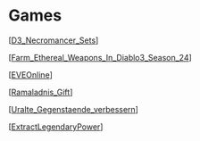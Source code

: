 # Games

[[D3_Necromancer_Sets]]


[[Farm_Ethereal_Weapons_In_Diablo3_Season_24]]

[[EVEOnline]]


[[Ramaladnis_Gift]]

[[Uralte_Gegenstaende_verbessern]]

[[ExtractLegendaryPower]]


[//begin]: # "Autogenerated link references for markdown compatibility"
[D3_Necromancer_Sets]: D3_Necromancer_Sets "D3 Necromancer Set"
[Farm_Ethereal_Weapons_In_Diablo3_Season_24]: Farm_Ethereal_Weapons_In_Diablo3_Season_24 "Farm Ethereal Weapons In Diablo 3 Season 24"
[EVEOnline]: ../EVE/EVEOnline "EVE Online"
[Ramaladnis_Gift]: Ramaladnis_Gift "Ramaladni’s Gift"
[Uralte_Gegenstaende_verbessern]: Uralte_Gegenstaende_verbessern "Uralte Gegenstände verbessern"
[ExtractLegendaryPower]: ExtractLegendaryPower "Extract Legendary Powers with Kanai’s Cube"
[//end]: # "Autogenerated link references"
